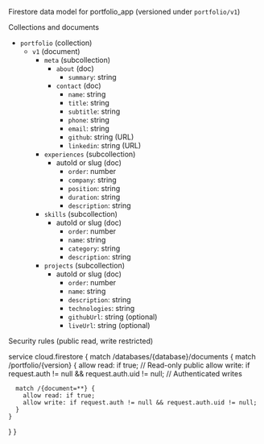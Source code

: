 Firestore data model for portfolio_app (versioned under `portfolio/v1`)

Collections and documents

- `portfolio` (collection)
  - `v1` (document)
    - `meta` (subcollection)
      - `about` (doc)
        - `summary`: string
      - `contact` (doc)
        - `name`: string
        - `title`: string
        - `subtitle`: string
        - `phone`: string
        - `email`: string
        - `github`: string (URL)
        - `linkedin`: string (URL)
    - `experiences` (subcollection)
      - autoId or slug (doc)
        - `order`: number
        - `company`: string
        - `position`: string
        - `duration`: string
        - `description`: string
    - `skills` (subcollection)
      - autoId or slug (doc)
        - `order`: number
        - `name`: string
        - `category`: string
        - `description`: string
    - `projects` (subcollection)
      - autoId or slug (doc)
        - `order`: number
        - `name`: string
        - `description`: string
        - `technologies`: string
        - `githubUrl`: string (optional)
        - `liveUrl`: string (optional)

Security rules (public read, write restricted)

service cloud.firestore {
  match /databases/{database}/documents {
    match /portfolio/{version} {
      allow read: if true; // Read-only public
      allow write: if request.auth != null && request.auth.uid != null; // Authenticated writes

      match /{document=**} {
        allow read: if true;
        allow write: if request.auth != null && request.auth.uid != null;
      }
    }
  }
}

